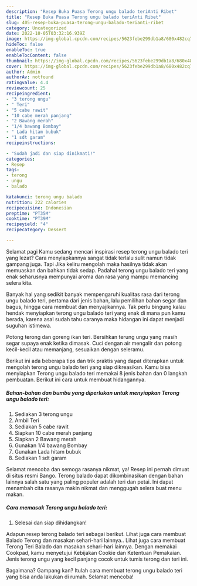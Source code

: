 ```yaml
---
description: "Resep Buka Puasa Terong ungu balado teriAnti Ribet"
title: "Resep Buka Puasa Terong ungu balado teriAnti Ribet"
slug: 405-resep-buka-puasa-terong-ungu-balado-terianti-ribet
category: Uncategorized
date: 2022-10-05T03:32:16.939Z
image: https://img-global.cpcdn.com/recipes/5623febe299db1a8/680x482cq70/terong-ungu-balado-teri-foto-resep-utama.jpg
hideToc: false
enableToc: true
enableTocContent: false
thumbnail: https://img-global.cpcdn.com/recipes/5623febe299db1a8/680x482cq70/terong-ungu-balado-teri-foto-resep-utama.jpg
cover: https://img-global.cpcdn.com/recipes/5623febe299db1a8/680x482cq70/terong-ungu-balado-teri-foto-resep-utama.jpg
author: Admin
authorAv: notfound
ratingvalue: 4.4
reviewcount: 25
recipeingredient:
- "3 terong ungu"
- " Teri"
- "5 cabe rawit"
- "10 cabe merah panjang"
- "2 Bawang merah"
- "1/4 bawang Bombay"
- " Lada hitam bubuk"
- "1 sdt garam"
recipeinstructions:

- "Sudah jadi dan siap dinikmati!"
categories:
- Resep
tags:
- terong
- ungu
- balado

katakunci: terong ungu balado 
nutrition: 222 calories
recipecuisine: Indonesian
preptime: "PT35M"
cooktime: "PT39M"
recipeyield: "4"
recipecategory: Dessert

---
```



Selamat pagi Kamu sedang mencari inspirasi resep terong ungu balado teri yang lezat? Cara menyiapkannya sangat tidak terlalu sulit namun tidak gampang juga. Tapi Jika keliru mengolah maka hasilnya tidak akan memuaskan dan bahkan tidak sedap. Padahal terong ungu balado teri yang enak seharusnya mempunyai aroma dan rasa yang mampu memancing selera kita.


Banyak hal yang sedikit banyak mempengaruhi kualitas rasa dari terong ungu balado teri, pertama dari jenis bahan, lalu pemilihan bahan segar dan bagus, hingga cara membuat dan menyajikannya. Tak perlu bingung kalau hendak menyiapkan terong ungu balado teri yang enak di mana pun kamu berada, karena asal sudah tahu caranya maka hidangan ini dapat menjadi suguhan istimewa.

Potong terong dan goreng ikan teri. Bersihkan terung ungu yang masih segar supaya enak ketika dimasak. Cuci dengan air mengalir dan potong kecil-kecil atau memanjang, sesuaikan dengan seleramu.


Berikut ini ada beberapa tips dan trik praktis yang dapat diterapkan untuk mengolah terong ungu balado teri yang siap dikreasikan. Kamu bisa menyiapkan Terong ungu balado teri memakai 8 jenis bahan dan 0 langkah pembuatan. Berikut ini cara untuk membuat hidangannya.

<!--inarticleads1-->

##### Bahan-bahan dan bumbu yang diperlukan untuk menyiapkan Terong ungu balado teri:

1. Sediakan 3 terong ungu
1. Ambil  Teri
1. Sediakan 5 cabe rawit
1. Siapkan 10 cabe merah panjang
1. Siapkan 2 Bawang merah
1. Gunakan 1/4 bawang Bombay
1. Gunakan  Lada hitam bubuk
1. Sediakan 1 sdt garam


Selamat mencoba dan semoga rasanya nikmat, ya! Resep ini pernah dimuat di situs resmi Bango. Terong balado dapat dikombinasikan dengan bahan lainnya salah satu yang paling populer adalah teri dan petai. Ini dapat menambah cita rasanya makin nikmat dan menggugah selera buat menu makan. 

<!--inarticleads2-->

##### Cara memasak Terong ungu balado teri:


1. Selesai dan siap dihidangkan!

Adapun resep terong balado teri sebagai berikut. Lihat juga cara membuat Balado Terong dan masakan sehari-hari lainnya.. Lihat juga cara membuat Terong Teri Balado dan masakan sehari-hari lainnya. Dengan memakai Cookpad, kamu menyetujui Kebijakan Cookie dan Ketentuan Pemakaian. Jenis terong ungu yang kecil panjang cocok untuk tumis terong dan teri ini. 

Bagaimana? Gampang kan? Itulah cara membuat terong ungu balado teri yang bisa anda lakukan di rumah. Selamat mencoba!
